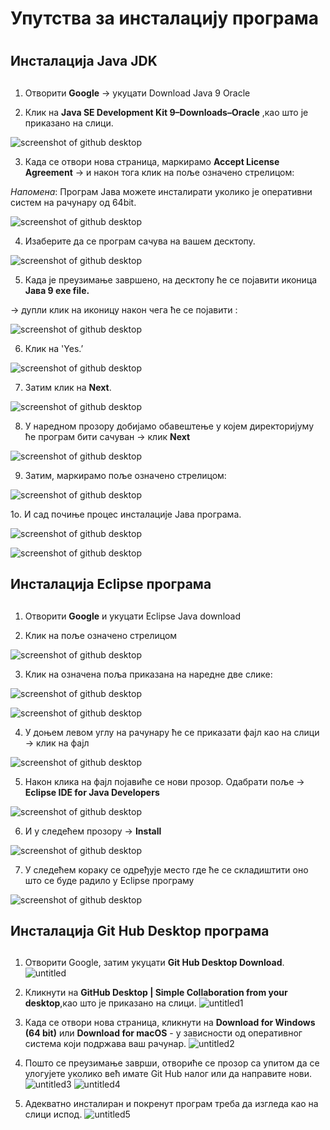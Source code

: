 ﻿# Упутства за инсталацију програма <h1>   



## Инсталација Java JDK <h2> 


1. Отворити **Google** → укуцати Download Java 9 Oracle   

2. Клик на **Java SE Development Kit 9–Downloads–Oracle** ,као што је приказано на слици. 

![screenshot of github desktop](/slike1/8.png)

3. Када се отвори нова страница, маркирамо **Accept License Agreement**  → и након тога клик на поље означено стрелицом:

*Напомена*: Програм Јава можете инсталирати уколико је оперативни систем на рачунару од 64bit.

![screenshot of github desktop](/slike1/9.png)

4. Изаберите да се програм сачува на вашем десктопу.

![screenshot of github desktop](/slike1/10.png) 

5. Када је преузимање завршено, на десктопу ће се појавити иконица **Јава 9 еxe file.**

→ дупли клик на иконицу након чега ће се појавити :

![screenshot of github desktop](/slike/2a.png) 

6. Клик на 'Yes.’

![screenshot of github desktop](/slike1/2.JPG) 

7. Затим клик на **Next**.

![screenshot of github desktop](/slike1/2a.png) 

8. У наредном прозору добијамо обавештење у којем директоријуму ће програм бити сачуван -> клик **Next**

![screenshot of github desktop](/slike1/4.png)

9. Затим, маркирамо поље означено стрелицом:

![screenshot of github desktop](/slike1/5.png) 

1о. И сад почиње процес инсталације Јава програма. 

![screenshot of github desktop](/slike1/6.png)

![screenshot of github desktop](/slike1/7.png)




## Инсталација Eclipse програма <h2> 


1. Отворити **Google** и укуцати Eclipse Java download

2. Клик на поље означено стрелицом

![screenshot of github desktop](/slike1/12.png)

3. Клик на означена поља приказана на наредне две слике: 

![screenshot of github desktop](/slike1/13.png)


![screenshot of github desktop](/slike1/14.png)

4. У доњем левом углу на рачунару ће се приказати фајл као на слици -> клик на фајл  


![screenshot of github desktop](/slike1/15.JPG)

5. Након клика на фајл појавиће се нови прозор. Одабрати поље -> **Eclipse IDE for Java Developers**


![screenshot of github desktop](/slike1/16.JPG)

6. И у следећем прозору -> **Install**

![screenshot of github desktop](/slike1/17.JPG)

7. У следећем кораку се одређује место где ће се складиштити оно што се буде радило у Eclipse програму


![screenshot of github desktop](/slike1/18.JPG)


## Инсталација Git Hub Desktop програма <h2>


1. Отворити Google, затим укуцати **Git Hub Desktop Download**. 
![untitled](https://user-images.githubusercontent.com/35116168/35834992-7f8ac6da-0ad8-11e8-9e18-c5ffa08d6597.png)

2. Кликнути на **GitHub Desktop | Simple Collaboration from your desktop**,као што је приказано на слици.
![untitled1](https://user-images.githubusercontent.com/35116168/35835045-c21314da-0ad8-11e8-92cb-efc0cdbff5f5.png)

3. Када се отвори нова страница, кликнути на **Download for Windows (64 bit)** или **Download for macOS** - у зависности од оперативног система који подржава ваш рачунар.
![untitled2](https://user-images.githubusercontent.com/35116168/35835105-15472bb4-0ad9-11e8-8f3d-e27c633fd068.png)

4. Пошто се преузимање заврши, отвориће се прозор са упитом да се улогујете уколико већ имате Git Hub налог или да направите нови.
![untitled3](https://user-images.githubusercontent.com/35116168/35835111-24225000-0ad9-11e8-8bc1-6dd8322d4e6c.png)
![untitled4](https://user-images.githubusercontent.com/35116168/35835112-244c950e-0ad9-11e8-8448-d0f26b66fe65.png)

5. Адекватно инсталиран и покренут програм треба да изгледа као на слици испод.
![untitled5](https://user-images.githubusercontent.com/35116168/35835126-341e1584-0ad9-11e8-8243-be2b7067942e.png)



